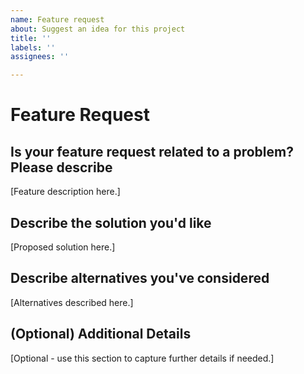 ```yaml
---
name: Feature request
about: Suggest an idea for this project
title: ''
labels: ''
assignees: ''

---
```


# Feature Request

## Is your feature request related to a problem? Please describe

[Feature description here.]

## Describe the solution you'd like

[Proposed solution here.]

## Describe alternatives you've considered

[Alternatives described here.]

## (Optional) Additional Details

[Optional - use this section to capture further details if needed.]

